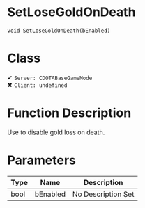 # SetLoseGoldOnDeath
```
void SetLoseGoldOnDeath(bEnabled)
```
# Class
✔ `Server: CDOTABaseGameMode`  
✖ `Client: undefined`  

# Function Description
Use to disable gold loss on death.
# Parameters
Type|Name|Description
--|--|--
bool|bEnabled|No Description Set
